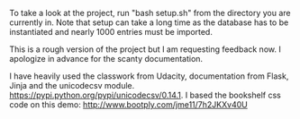 To take a look at the project, run "bash setup.sh" from the directory you are currently in.
Note that setup can take a long time as the database has to be instantiated and nearly 1000 entries 
must be imported. 

This is a rough version of the project but I am requesting feedback now. I apologize in advance for the
scanty documentation. 

I have heavily used the classwork from Udacity, documentation from Flask, Jinja and the unicodecsv module.
https://pypi.python.org/pypi/unicodecsv/0.14.1. I based the bookshelf css code on this demo:
http://www.bootply.com/jme11/7h2JKXv40U
